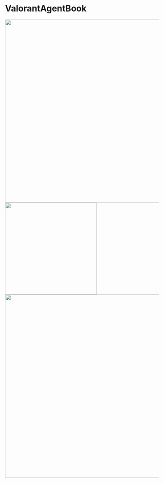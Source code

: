 # ValorantAgentBook


<img src="https://user-images.githubusercontent.com/108834218/218794985-d25b626d-f842-47a8-ab37-b32894f177b6.png" witdh="300" height="600"> <img src="https://user-images.githubusercontent.com/108834218/218795751-d165bc05-bdc9-4331-ae5e-6b4e301ea461.png" width="300" heigth="600"> 
<img src="https://user-images.githubusercontent.com/108834218/218794992-168da7ee-6804-4ff0-b12c-48737074f5b5.gif" witdh="500" height="600">

